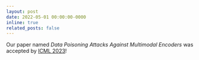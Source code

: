 ```yaml
---
layout: post
date: 2022-05-01 00:00:00-0000
inline: true
related_posts: false
---
```


Our paper named *Data Poisoning Attacks Against Multimodal Encoders* was accepted by [ICML 2023](https://icml.cc/Conferences/2023)!